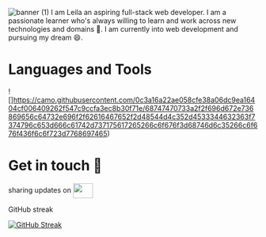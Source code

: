 ![banner (1)](https://github.com/leilafaez/leilafaez/assets/79403281/ba747783-301b-44ba-b5e3-bbddc5bd3713)
I am Leila an aspiring full-stack web developer. I am a passionate learner who's always willing to learn and work across new technologies and domains 🌱. I am currently into web development and pursuing my dream 😄.


# Languages and Tools
![]https://camo.githubusercontent.com/0c3a16a22ae058cfe38a06dc9ea16404cf006409262f547c9ccfa3ec8b30f71e/68747470733a2f2f696d672e736869656c64732e696f2f62616467652f2d48544d4c352d4533344632363f7374796c653d666c61742d737175617265266c6f676f3d68746d6c35266c6f676f436f6c6f723d7768697465)


# Get in touch 👯
<p align="left">sharing updates on
<a href="[your link](https://www.linkedin.com/in/leila-fa/)" target="blank"><img align="center" src="https://cdn.jsdelivr.net/npm/simple-icons@3.0.1/icons/linkedin.svg" alt="" height="30" width="40" /></a>
</p>

GitHub streak

[![GitHub Streak](http://github-readme-streak-stats.herokuapp.com?user=leilafaez&theme=catppuccin-frappe)](https://git.io/streak-stats)
  




<!--
**leilafaez/leilafaez** is a ✨ _special_ ✨ repository because its `README.md` (this file) appears on your GitHub profile.

Here are some ideas to get you started:

- 🔭 I’m currently working on ...
- 🌱 I’m currently learning ...
-  I’m looking to collaborate on ...
- 🤔 I’m looking for help with ...
- 💬 Ask me about ...
- 📫 How to reach me: ...
- 😄 Pronouns: ...
- ⚡ Fun fact: ...
-->
